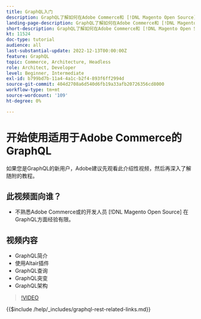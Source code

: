 ```yaml
---
title: GraphQL入门
description: GraphQL了解如何在Adobe Commerce和 [!DNL Magento Open Source]. 了解如何使用查询、变化和架构。
landing-page-description: GraphQL了解如何在Adobe Commerce和 [!DNL Magento Open Source]. 了解如何使用查询、变化和架构。
short-description: GraphQL了解如何在Adobe Commerce和 [!DNL Magento Open Source]. 了解如何使用查询、变化和架构。
kt: 11524
doc-type: tutorial
audience: all
last-substantial-update: 2022-12-13T00:00:00Z
feature: GraphQL
topic: Commerce, Architecture, Headless
role: Architect, Developer
level: Beginner, Intermediate
exl-id: b799bd7b-11a4-4a1c-b2f4-893f6ff2994d
source-git-commit: 404d2708a6d540d6fb19a33afb20726356cd8000
workflow-type: tm+mt
source-wordcount: '109'
ht-degree: 0%

---
```


# 开始使用适用于Adobe Commerce的GraphQL

如果您是GraphQL的新用户，Adobe建议先观看此介绍性视频，然后再深入了解随附的教程。

## 此视频面向谁？

* 不熟悉Adobe Commerce或的开发人员 [!DNL Magento Open Source] 在GraphQL方面经验有限。

## 视频内容

* GraphQL简介
* 使用Altair插件
* GraphQL查询
* GraphQL突变
* GraphQL架构

>[!VIDEO](https://video.tv.adobe.com/v/3412302?quality=12&learn=on)

{{$include /help/_includes/graphql-rest-related-links.md}}
